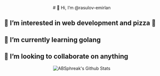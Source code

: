 <div align="center">
# 👋 Hi, I’m @rasulov-emirlan
</div>

## 👀 I’m interested in web development and pizza 🍕
## 🌱 I’m currently learning golang
## 💞️ I’m looking to collaborate on anything
<!---
rasulov-emirlan/rasulov-emirlan is a ✨ special ✨ repository because its `README.md` (this file) appears on your GitHub profile.
You can click the Preview link to take a look at your changes.
--->

<div align="center">
<img align="center" src="https://github-readme-stats.vercel.app/api?username=rasulov-emirlan&include_all_commits=true&count_private=true&show_icons=true&line_height=20&title_color=7A7ADB&icon_color=2234AE&text_color=D3D3D3&bg_color=0,000000,130F40" alt="ABSphreak's Github Stats">
</div>
